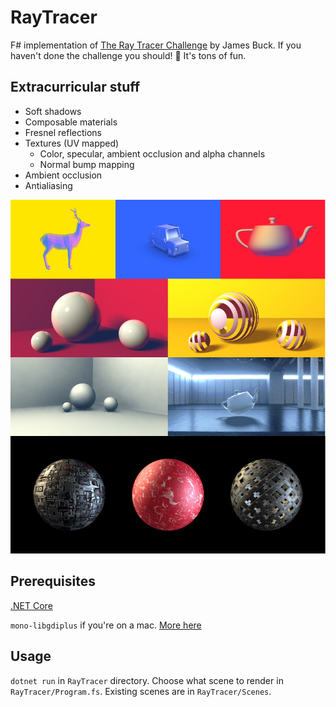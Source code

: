 # RayTracer

F# implementation of [The Ray Tracer Challenge](https://pragprog.com/book/jbtracer/the-ray-tracer-challenge) by James Buck. If you haven't done the challenge you should! 🚀 It's tons of fun.

## Extracurricular stuff

- Soft shadows
- Composable materials
- Fresnel reflections
- Textures (UV mapped)
  - Color, specular, ambient occlusion and alpha channels
  - Normal bump mapping
- Ambient occlusion
- Antialiasing

![Sample renders](cover.jpg)

## Prerequisites

[.NET Core](https://dotnet.microsoft.com/download)

`mono-libgdiplus` if you're on a mac. [More here](https://medium.com/@hudsonmendes/solved-system-drawing-netcore-on-mac-gdiplus-exception-c455ab3655a2)

## Usage

`dotnet run` in `RayTracer` directory.
Choose what scene to render in `RayTracer/Program.fs`. Existing scenes are in `RayTracer/Scenes`.
